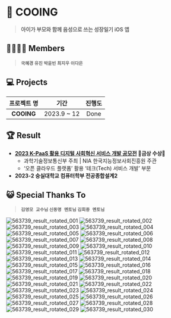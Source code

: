 # 🐣 COOING
> **아이가 부모와 함께 음성으로 쓰는 성장일기 iOS 앱**

## 👨‍👩‍👧‍👦 Members
> **`국혜경` `유진` `박윤빈` `최지우` `이다은`**

## 💻 Projects

|프로젝트 명|기간|진행도|
|:------:|:---:|:---:|
|**COOING**|2023.9 ~ 12|Done|

## 🏆 Result
- **[2023 K-PaaS 활용 디지털 사회혁신 서비스 개발 공모전](https://www.etnews.com/20231228000015) 🌸금상 수상🌸**
  - 과학기술정보통신부 주최 | NIA 한국지능정보사회진흥원 주관
  - ‘오픈 클라우드 플랫폼’ 활용 ‘테크(Tech) 서비스 개발’ 부문
- **2023-2 숭실대학교 컴퓨터학부 전공종합설계2**

## 😺 Special Thanks To
> **`김영모 교수님` `신동명 멘토님` `김회중 멘토님`**


![563739_result_rotated_001](https://github.com/COOING-team/COOING-Server/assets/94737714/7c946dcb-60fe-48fe-a84e-e33e44fef28e)
![563739_result_rotated_002](https://github.com/COOING-team/COOING-Server/assets/94737714/4b9f1814-2352-4e3d-9de8-9c0ea27f5293)
![563739_result_rotated_003](https://github.com/COOING-team/COOING-Server/assets/94737714/ea7184fa-1c37-43d5-82b7-72e3ef814a27)
![563739_result_rotated_004](https://github.com/COOING-team/COOING-Server/assets/94737714/534ab063-23df-4d65-8ba7-85f9b1f48ba4)
![563739_result_rotated_005](https://github.com/COOING-team/COOING-Server/assets/94737714/1d7519be-c35d-401b-8989-03439eb843bd)
![563739_result_rotated_006](https://github.com/COOING-team/COOING-Server/assets/94737714/3536666a-0c65-455b-a440-ec7a3357ca39)
![563739_result_rotated_007](https://github.com/COOING-team/COOING-Server/assets/94737714/4f41da5d-616a-4ede-b112-9d4f5c887fd3)
![563739_result_rotated_008](https://github.com/COOING-team/COOING-Server/assets/94737714/01b6f990-9965-4f70-8d00-951268dab86d)
![563739_result_rotated_009](https://github.com/COOING-team/COOING-Server/assets/94737714/51b536fa-0b64-4eda-934b-8dc15f69531e)
![563739_result_rotated_010](https://github.com/COOING-team/COOING-Server/assets/94737714/656d5685-8947-470a-a569-58daf377972d)
![563739_result_rotated_011](https://github.com/COOING-team/COOING-Server/assets/94737714/2ddf0981-c848-4a12-bf14-ddff721dc2bc)
![563739_result_rotated_012](https://github.com/COOING-team/COOING-Server/assets/94737714/828e57dc-f32b-41b4-a368-dd35bfafba93)
![563739_result_rotated_013](https://github.com/COOING-team/COOING-Server/assets/94737714/0bc39798-9772-4aa8-b624-48caca9cf3a3)
![563739_result_rotated_014](https://github.com/COOING-team/COOING-Server/assets/94737714/e5428547-cbb4-410b-87fa-6c7385f32fdc)
![563739_result_rotated_015](https://github.com/COOING-team/COOING-Server/assets/94737714/9a639d3c-6992-4b87-9b94-7860633a3af6)
![563739_result_rotated_016](https://github.com/COOING-team/COOING-Server/assets/94737714/53221277-916f-4adb-877a-f51c56cef412)
![563739_result_rotated_017](https://github.com/COOING-team/COOING-Server/assets/94737714/a1c35d73-fa7e-4b39-8a66-aa239aa2953a)
![563739_result_rotated_018](https://github.com/COOING-team/COOING-Server/assets/94737714/5a3bf524-9e4d-44fc-af06-11413fdbfdd7)
![563739_result_rotated_019](https://github.com/COOING-team/COOING-Server/assets/94737714/e0d9a7eb-b1e2-4199-8746-0a7a0b8db951)
![563739_result_rotated_020](https://github.com/COOING-team/COOING-Server/assets/94737714/6ce5c9ea-12c7-4465-9a60-4538d431f310)
![563739_result_rotated_021](https://github.com/COOING-team/COOING-Server/assets/94737714/e21a7bca-341a-4a0d-b1a2-fb496be42c36)
![563739_result_rotated_022](https://github.com/COOING-team/COOING-Server/assets/94737714/238ba1a7-a443-47c3-a887-8d2a7c20e302)
![563739_result_rotated_023](https://github.com/COOING-team/COOING-Server/assets/94737714/d480c6a2-f487-4531-999e-79f8d7d23ff7)
![563739_result_rotated_024](https://github.com/COOING-team/COOING-Server/assets/94737714/8b73b396-4c55-403f-8e84-91c29680ffea)
![563739_result_rotated_025](https://github.com/COOING-team/COOING-Server/assets/94737714/5f604680-fcc9-4ccb-b572-f975266b623a)
![563739_result_rotated_026](https://github.com/COOING-team/COOING-Server/assets/94737714/69fc2f7e-043b-4c79-98a5-82c963b3b82f)
![563739_result_rotated_027](https://github.com/COOING-team/COOING-Server/assets/94737714/d93f08d5-d852-4b2a-9a73-40f0b34a5bf6)
![563739_result_rotated_028](https://github.com/COOING-team/COOING-Server/assets/94737714/0de36f92-8603-4973-aecb-4dd577fe3eb6)
![563739_result_rotated_029](https://github.com/COOING-team/COOING-Server/assets/94737714/31d2cabe-8258-4bbf-951f-5c5ecb9df913)
![563739_result_rotated_030](https://github.com/COOING-team/COOING-Server/assets/94737714/d694f1fa-d107-4e7b-a83c-c1aec6f330a0)
